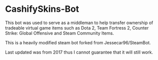 # CashifySkins-Bot

This bot was used to serve as a middleman to help transfer ownership of tradeable virtual game items such as Dota 2, Team Fortress 2, Counter Strike: Global Offensive and Steam Community Items.

This is a heavily modified steam bot forked from Jessecar96/SteamBot.

Last updated was from 2017 thus I cannot guarantee that it will still work.
